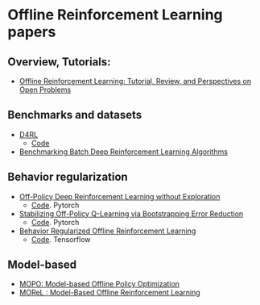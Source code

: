 # Offline Reinforcement Learning papers
## Overview, Tutorials:
- [Offline Reinforcement Learning: Tutorial, Review, and Perspectives on Open Problems](https://arxiv.org/abs/2005.01643)

## Benchmarks and datasets
- [D4RL](https://arxiv.org/abs/2004.07219)
    - [Code](https://github.com/rail-berkeley/d4rl)
- [Benchmarking Batch Deep Reinforcement Learning Algorithms](https://arxiv.org/abs/1910.01708)

## Behavior regularization
- [Off-Policy Deep Reinforcement Learning without Exploration](https://arxiv.org/abs/1812.02900)
    - [Code](https://github.com/sfujim/BCQ). Pytorch
- [Stabilizing Off-Policy Q-Learning via Bootstrapping Error Reduction](https://arxiv.org/abs/1906.00949)
    - [Code](https://github.com/aviralkumar2907/BEAR). Pytorch
- [Behavior Regularized Offline Reinforcement Learning](https://arxiv.org/abs/1911.11361)
    - [Code](https://github.com/google-research/google-research/tree/master/behavior_regularized_offline_rl). Tensorflow

## Model-based
- [MOPO: Model-based Offline Policy Optimization](https://arxiv.org/abs/2005.13239)
- [MOReL : Model-Based Offline Reinforcement Learning](https://arxiv.org/abs/2005.05951)
